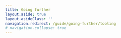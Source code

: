 ```yaml
---
title: Going further
layout.aside: true
layout.asideClass: ''
navigation.redirect: /guide/going-further/tooling
# navigation.collapse: true
---
```

